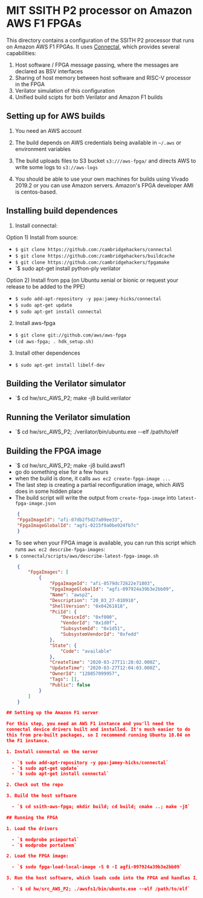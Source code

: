 # MIT SSITH P2 processor on Amazon AWS F1 FPGAs

This directory contains a configuration of the SSITH P2 processor that
runs on Amazon AWS F1 FPGAs. It uses
[Connectal](https://connectal.org), which provides several
capabilities:

1. Host software / FPGA message passing, where the messages are declared as BSV interfaces
2. Sharing of host memory between host software and RISC-V processor in the FPGA
3. Verilator simulation of this configuration
4. Unified build scipts for both Verilator and Amazon F1 builds

## Setting up for AWS builds

1. You need an AWS account

2. The build depends on AWS credentials being available in `~/.aws` or environment variables

3. The build uploads files to S3 bucket `s3:///aws-fpga/` and directs AWS to write some logs to `s3://aws-logs`

4. You should be able to use your own machines for builds using Vivado
2019.2 or you can use Amazon servers. Amazon's FPGA developer AMI is
centos-based.

## Installing build dependences

1. Install connectal:

  Option 1) Install from source:
  
  - `$ git clone https://github.com:/cambridgehackers/connectal`
  - `$ git clone https://github.com:/cambridgehackers/buildcache`
  - `$ git clone https://github.com:/cambridgehackers/fpgamake`
  - `$ sudo apt-get install python-ply verilator

  Option 2) Install from ppa (on Ubuntu xenial or bionic or request your release to be added to the PPE)

  - `$ sudo add-apt-repository -y ppa:jamey-hicks/connectal`
  - `$ sudo apt-get update`
  - `$ sudo apt-get install connectal`

2. Install aws-fpga

  - `$ git clone git://github.com/aws/aws-fpga`
  - `(cd aws-fpga; . hdk_setup.sh)`

3. Install other dependences

  - `$ sudo apt-get install libelf-dev`

## Building the Verilator simulator

  - `$ cd hw/src_AWS_P2; make -j8 build.verilator

## Running the Verilator simulation

  - `$ cd hw/src_AWS_P2; ./verilator/bin/ubuntu.exe --elf /path/to/elf

## Building the FPGA image

  - `$ cd hw/src_AWS_P2; make -j8 build.awsf1
  - go do something else for a few hours
  - when the build is done, it calls `aws ec2 create-fpga-image ...`
  - The last step is creating a partial reconfiguration image, which AWS does in some hidden place
  - The build script will write the output from `create-fpga-image` into `latest-fpga-image.json`

```JSON
    {
    "FpgaImageId": "afi-07db2f5d27a09ee33",
    "FpgaImageGlobalId": "agfi-0215f9a0be924fb7c"
    }
```

  - To see when your FPGA image is available, you can run this script which runs `aws ec2 describe-fpga-images`:
  - `$ connectal/scripts/aws/describe-latest-fpga-image.sh `
```JSON
    {
        "FpgaImages": [
            {
                "FpgaImageId": "afi-0579dc72622e71803",
                "FpgaImageGlobalId": "agfi-097924a39b3e2bb09",
                "Name": "awsp2",
                "Description": "20_03_27-010910",
                "ShellVersion": "0x04261818",
                "PciId": {
                    "DeviceId": "0xf000",
                    "VendorId": "0x1d0f",
                    "SubsystemId": "0x1d51",
                    "SubsystemVendorId": "0xfedd"
                },
                "State": {
                    "Code": "available"
                },
                "CreateTime": "2020-03-27T11:28:02.000Z",
                "UpdateTime": "2020-03-27T12:04:03.000Z",
                "OwnerId": "128857099957",
                "Tags": [],
                "Public": false
            }
        ]
    }

## Setting up the Amazon F1 server

For this step, you need an AWS F1 instance and you'll need the
connectal device drivers built and installed. It's much easier to do
this from pre-built packages, so I recommend running Ubuntu 18.04 on
the F1 instance.

1. Install connectal on the server

  - `$ sudo add-apt-repository -y ppa:jamey-hicks/connectal`
  - `$ sudo apt-get update`
  - `$ sudo apt-get install connectal`

2. Check out the repo

3. Build the host software

  - `$ cd ssith-aws-fpga; mkdir build; cd build; cmake ..; make -j8`

## Running the FPGA

1. Load the drivers

  - `$ modprobe pcieportal`
  - `$ modprobe portalmem`

2. Load the FPGA image:

  - `$ sudo fpga-load-local-image -S 0 -I agfi-097924a39b3e2bb09`

3. Run the host software, which loads code into the FPGA and handles I/O requests from the RISC-V CPU:

  - `$ cd hw/src_AWS_P2; ./awsfs1/bin/ubuntu.exe --elf /path/to/elf`

